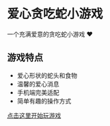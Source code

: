 # 爱心贪吃蛇小游戏

一个充满爱意的贪吃蛇小游戏 ❤

## 游戏特点
- 爱心形状的蛇头和食物
- 温馨的爱心消息
- 手机端完美适配
- 简单有趣的操作方式

[点击这里开始玩游戏](https://你的用户名.github.io/love-snake-game)
